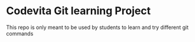 # Codevita Git learning Project
This repo is only meant to be used by students to learn and try different git commands
